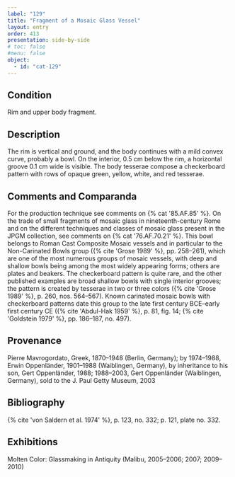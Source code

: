 ```yaml
---
label: "129"
title: "Fragment of a Mosaic Glass Vessel"
layout: entry
order: 413
presentation: side-by-side
# toc: false
#menu: false 
object:
  - id: "cat-129"
---
```


## Condition

Rim and upper body fragment.

## Description

 The rim is vertical and ground, and the body continues with a mild convex curve, probably a bowl. On the interior, 0.5 cm below the rim, a horizontal groove 0.1 cm wide is visible. The body tesserae compose a checkerboard pattern with rows of opaque green, yellow, white, and red tesserae.

## Comments and Comparanda

For the production technique see comments on {% cat '85.AF.85' %}. On the trade of small fragments of mosaic glass in nineteenth-century Rome and on the different techniques and classes of mosaic glass present in the JPGM collection, see comments on {% cat '76.AF.70.21' %}. This bowl belongs to Roman Cast Composite Mosaic vessels and in particular to the Non-Carinated Bowls group ({% cite 'Grose 1989' %}, pp. 258–261), which are one of the most numerous groups of mosaic vessels, with deep and shallow bowls being among the most widely appearing forms; others are plates and beakers. The checkerboard pattern is quite rare, and the other published examples are broad shallow bowls with single interior grooves; the pattern is created by tesserae in two or three colors ({% cite 'Grose 1989' %}, p. 260, nos. 564–567). Known carinated mosaic bowls with checkerboard patterns date this group to the late first century BCE–early first century CE ({% cite 'Abdul-Hak 1959' %}, p. 81, fig. 14; {% cite 'Goldstein 1979' %}, pp. 186–187, no. 497).

## Provenance

Pierre Mavrogordato, Greek, 1870–1948 (Berlin, Germany); by 1974–1988, Erwin Oppenländer, 1901–1988 (Waiblingen, Germany), by inheritance to his son, Gert Oppenländer, 1988; 1988–2003, Gert Oppenländer (Waiblingen, Germany), sold to the J. Paul Getty Museum, 2003

## Bibliography

{% cite 'von Saldern et al. 1974' %}, p. 123, no. 332; p. 121, plate no. 332.

## Exhibitions

Molten Color: Glassmaking in Antiquity (Malibu, 2005–2006; 2007; 2009–2010)